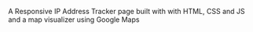 A Responsive IP Address Tracker page built with with HTML, CSS and JS and a map visualizer using Google Maps
